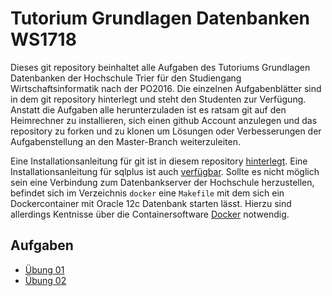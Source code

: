 # Tutorium Grundlagen Datenbanken WS1718
Dieses git repository beinhaltet alle Aufgaben des Tutoriums Grundlagen Datenbanken der Hochschule Trier für den Studiengang Wirtschaftsinformatik nach der PO2016.
Die einzelnen Aufgabenblätter sind in dem git repository hinterlegt und steht den Studenten zur Verfügung. Anstatt die Aufgaben alle herunterzuladen ist es ratsam git auf den Heimrechner zu installieren, sich einen github Account anzulegen und das repository zu forken und zu klonen um Lösungen oder Verbesserungen der Aufgabenstellung an den Master-Branch weiterzuleiten.

Eine Installationsanleitung für git ist in diesem repository [hinterlegt](https://github.com/fh-trier/git_installation/). Eine Installationsanleitung für sqlplus ist auch [verfügbar](https://github.com/fh-trier/sqlplus_installation/). Sollte es nicht möglich sein eine Verbindung zum Datenbankserver der Hochschule herzustellen, befindet sich im Verzeichnis `docker` eine `Makefile` mit dem sich ein Dockercontainer mit Oracle 12c Datenbank starten lässt. Hierzu sind allerdings Kentnisse über die Containersoftware [Docker](https://www.docker.com/) notwendig.

## Aufgaben
* [Übung 01](./uebung_01.md)
* [Übung 02](./uebung_02.md)
